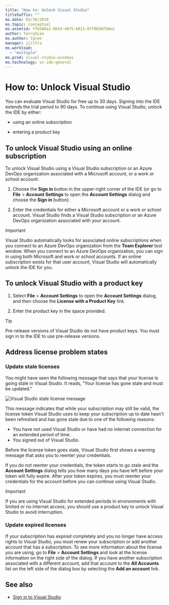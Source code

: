 ```yaml
---
title: "How to: Unlock Visual Studio"
titleSuffix: ""
ms.date: 03/30/2019
ms.topic: conceptual
ms.assetid: ffb580a1-8b5d-48f5-b811-87f8036f50ea
author: TerryGLee
ms.author: tglee
manager: jillfra
ms.workload:
  - "multiple"
ms.prod: visual-studio-windows
ms.technology: vs-ide-general
---
```

# How to: Unlock Visual Studio

You can evaluate Visual Studio for free up to 30 days. Signing into the IDE extends the trial period to 90 days. To continue using Visual Studio, unlock the IDE by either:

- using an online subscription

- entering a product key

## To unlock Visual Studio using an online subscription

To unlock Visual Studio using a Visual Studio subscription or an Azure DevOps organization associated with a Microsoft account, or a work or school account:

1. Choose the **Sign in** button in the upper-right corner of the IDE (or go to **File** > **Account Settings** to open the **Account Settings** dialog and choose the **Sign in** button).

1. Enter the credentials for either a Microsoft account or a work or school account. Visual Studio finds a Visual Studio subscription or an Azure DevOps organization associated with your account.

> [!IMPORTANT]
> Visual Studio automatically looks for associated online subscriptions when you connect to an Azure DevOps organization from the **Team Explorer** tool window. When you connect to an Azure DevOps organization, you can sign in using both Microsoft and work or school accounts. If an online subscription exists for that user account, Visual Studio will automatically unlock the IDE for you.

## To unlock Visual Studio with a product key

1. Select **File** > **Account Settings** to open the **Account Settings** dialog, and then choose the **License with a Product Key** link.

1. Enter the product key in the space provided.

> [!TIP]
> Pre-release versions of Visual Studio do not have product keys. You must sign in to the IDE to use pre-release versions.

## Address license problem states

### Update stale licenses

You might have seen the following message that says that your license is going stale in Visual Studio. It reads, "Your license has gone stale and must be updated."

![Visual Studio stale license message](../ide/media/vs2017_stale-license.png)

This message indicates that while your subscription may still be valid, the license token Visual Studio uses to keep your subscription up to date hasn't been refreshed and has gone stale due to one of the following reasons:

- You have not used Visual Studio or have had no internet connection for an extended period of time.
- You signed out of Visual Studio.

Before the license token goes stale, Visual Studio first shows a warning message that asks you to reenter your credentials.

If you do not reenter your credentials, the token starts to go stale and the **Account Settings** dialog tells you how many days you have left before your token will fully expire. After your token expires, you must reenter your credentials for the account before you can continue using Visual Studio.

> [!Important]
> If you are using Visual Studio for extended periods in environments with limited or no internet access, you should use a product key to unlock Visual Studio to avoid interruption.

### Update expired licenses

If your subscription has expired completely and you no longer have access rights to Visual Studio, you must renew your subscription or add another account that has a subscription. To see more information about the license you are using, go to **File** > **Account Settings** and look at the license information on the right side of the dialog. If you have another subscription associated with a different account, add that account to the **All Accounts** list on the left side of the dialog box by selecting the **Add an account** link.

## See also

* [Sign in to Visual Studio](../ide/signing-in-to-visual-studio.md)
